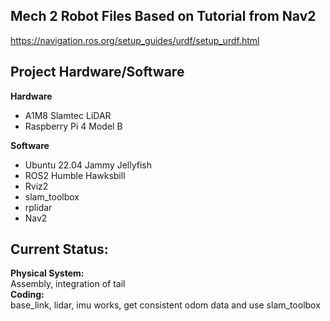 ## Mech 2 Robot Files Based on Tutorial from Nav2
https://navigation.ros.org/setup_guides/urdf/setup_urdf.html

## Project Hardware/Software
**Hardware**
- A1M8 Slamtec LiDAR 
- Raspberry Pi 4 Model B

**Software**
- Ubuntu 22.04 Jammy Jellyfish
- ROS2 Humble Hawksbill
- Rviz2
- slam_toolbox
- rplidar
- Nav2

## Current Status:  
**Physical System:**  
Assembly, integration of tail  
**Coding:**  
base_link, lidar, imu works, get consistent odom data and use slam_toolbox  
